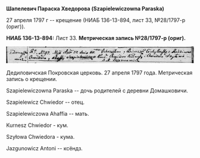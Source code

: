 **Шапелевич Параска Хведорова (Szapielewiczowna Paraska)**

27 апреля 1797 г -- крещение (НИАБ 136-13-894, лист 33, №28/1797-р
(ориг)).

**НИАБ 136-13-894:** Лист 33. **Метрическая запись №28/1797-р (ориг).**

![](./media/d8852a750bd35b6f09a8006690a27347fee6e118.png)

Дедиловичская Покровская церковь. 27 апреля 1797 года. Метрическая
запись о крещении.

Szapielewiczowna Paraska -- дочь родителей с деревни Домашковичи.

Szapielewicz Chwiedor -- отец.

Szapielewiczowa Ahaffia -- мать.

Kurnesz Chwiedor - кум.

Szyłowa Chwiedora - кума.

Jazgunowicz Antoni -- ксёндз.
